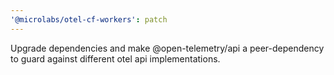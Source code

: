 ```yaml
---
'@microlabs/otel-cf-workers': patch
---
```


Upgrade dependencies and make @open-telemetry/api a peer-dependency to guard against different otel api implementations.
